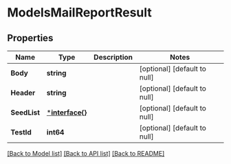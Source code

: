 # ModelsMailReportResult

## Properties
Name | Type | Description | Notes
------------ | ------------- | ------------- | -------------
**Body** | **string** |  | [optional] [default to null]
**Header** | **string** |  | [optional] [default to null]
**SeedList** | [***interface{}**](interface{}.md) |  | [optional] [default to null]
**TestId** | **int64** |  | [optional] [default to null]

[[Back to Model list]](../README.md#documentation-for-models) [[Back to API list]](../README.md#documentation-for-api-endpoints) [[Back to README]](../README.md)


